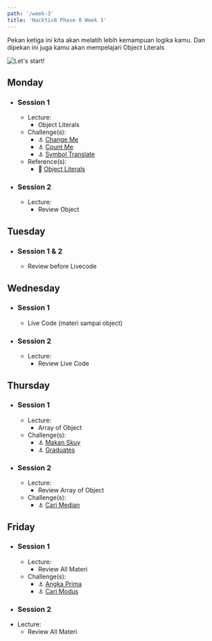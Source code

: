 ```yaml
---
path: '/week-3'
title: 'Hacktiv8 Phase 0 Week 3'
---
```


Pekan ketiga ini kita akan melatih lebih kemampuan logika kamu. Dan dipekan ini juga kamu akan mempelajari Object Literals

![Let's start!](/assets/start.png)

## Monday

- ### Session 1
  - Lecture:
      - Object Literals
  - Challenge(s):
      - :anchor: [Change Me](/week-3/challenges/anchor-change-me)
      - :anchor: [Count Me](/week-3/challenges/anchor-count-me)
      - :anchor: [Symbol Translate](/week-3/challenges/anchor-symbol-translate)
  - Reference(s):
      - :notebook_with_decorative_cover: [Object Literals](/week-3/references/object-literal)
- ### Session 2
  - Lecture:
      - Review Object

## Tuesday

- ### Session 1 & 2
    - Review before Livecode

## Wednesday

- ### Session 1
    - Live Code (materi sampai object)
- ### Session 2
  - Lecture:
      - Review Live Code

## Thursday

- ### Session 1
  - Lecture:
      - Array of Object
  - Challenge(s):
      - :anchor: [Makan Skuy](/week-3/challenges/anchor-makan-skuy)
      - :anchor: [Graduates](/week-3/challenges/anchor-graduates-object)
- ### Session 2
  - Lecture:
      - Review Array of Object
  - Challenge(s):
      - :anchor: [Cari Median](/week-3/challenges/anchor-cari-median)

## Friday

- ### Session 1
  - Lecture:
      - Review All Materi
  - Challenge(s):
      - :anchor: [Angka Prima](/week-3/challenges/anchor-angka-prima)
      - :anchor: [Cari Modus](/week-3/challenges/anchor-cari-modus)
      <!-- - :rocket: [Mengelompokkan Hewan](/week-3/challenges/rocket-mengelompokkan-hewan) -->
- ### Session 2
- Lecture:
    - Review All Materi
